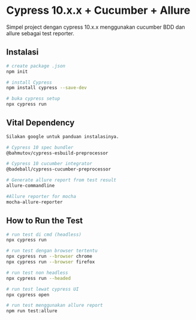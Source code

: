 # Cypress 10.x.x + Cucumber + Allure

Simpel project dengan cypress 10.x.x menggunakan cucumber BDD dan allure sebagai test reporter.

## Instalasi

```bash
# create package .json
npm init

# install Cypress
npm install cypress --save-dev

# buka cypress setup
npx cypress run
```

## Vital Dependency

```bash
Silakan google untuk panduan instalasinya.

# Cypress 10 spec bundler
@bahmutov/cypress-esbuild-preprocessor

# Cypress 10 cucumber integrator
@badeball/cypress-cucumber-preprocessor

# Generate allure report from test result
allure-commandline

#Allure reporter for mocha
mocha-allure-reporter
```

## How to Run the Test
```bash
# run test di cmd (headless)
npx cypress run

# run test dengan browser tertentu
npx cypress run --browser chrome
npx cypress run --browser firefox

# run test non headless
npx cypress run --headed

# run test lewat cypress UI
npx cypress open

# run test menggunakan allure report
npm run test:allure
```